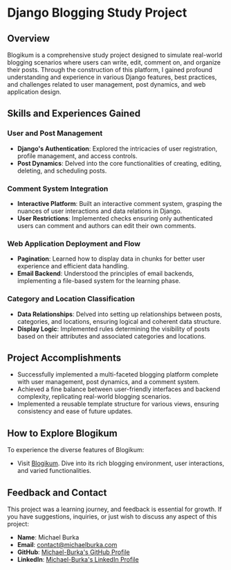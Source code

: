 # Django Blogging Study Project

## Overview

Blogikum is a comprehensive study project designed to simulate real-world blogging scenarios where users can write, edit, comment on, and organize their posts. Through the construction of this platform, I gained profound understanding and experience in various Django features, best practices, and challenges related to user management, post dynamics, and web application design.

## Skills and Experiences Gained

### User and Post Management
- **Django's Authentication**: Explored the intricacies of user registration, profile management, and access controls.
- **Post Dynamics**: Delved into the core functionalities of creating, editing, deleting, and scheduling posts.

### Comment System Integration
- **Interactive Platform**: Built an interactive comment system, grasping the nuances of user interactions and data relations in Django.
- **User Restrictions**: Implemented checks ensuring only authenticated users can comment and authors can edit their own comments.

### Web Application Deployment and Flow
- **Pagination**: Learned how to display data in chunks for better user experience and efficient data handling.
- **Email Backend**: Understood the principles of email backends, implementing a file-based system for the learning phase.

### Category and Location Classification
- **Data Relationships**: Delved into setting up relationships between posts, categories, and locations, ensuring logical and coherent data structure.
- **Display Logic**: Implemented rules determining the visibility of posts based on their attributes and associated categories and locations.

## Project Accomplishments

- Successfully implemented a multi-faceted blogging platform complete with user management, post dynamics, and a comment system.
- Achieved a fine balance between user-friendly interfaces and backend complexity, replicating real-world blogging scenarios.
- Implemented a reusable template structure for various views, ensuring consistency and ease of future updates.

## How to Explore Blogikum

To experience the diverse features of Blogikum:
- Visit [Blogikum](https://michaelburka.pythonanywhere.com/). Dive into its rich blogging environment, user interactions, and varied functionalities.

## Feedback and Contact

This project was a learning journey, and feedback is essential for growth. If you have suggestions, inquiries, or just wish to discuss any aspect of this project:

- **Name**: Michael Burka 
- **Email**: [contact@michaelburka.com](mailto:contact@michaelburka.com) 
- **GitHub**: [Michael-Burka's GitHub Profile](https://github.com/Michael-Burka/) 
- **LinkedIn**: [Michael-Burka's LinkedIn Profile](https://www.linkedin.com/in/michael-burka-485832251/)

